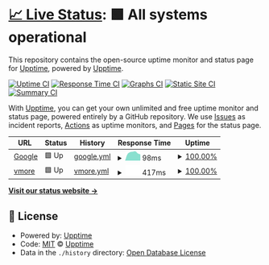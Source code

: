 # [📈 Live Status](https://demo.upptime.js.org): <!--live status--> **🟩 All systems operational**

This repository contains the open-source uptime monitor and status page for [Upptime](https://upptime.js.org), powered by [Upptime](https://github.com/upptime/upptime).

[![Uptime CI](https://github.com/upptime/upptime/workflows/Uptime%20CI/badge.svg)](https://github.com/upptime/upptime/actions?query=workflow%3A%22Uptime+CI%22)
[![Response Time CI](https://github.com/upptime/upptime/workflows/Response%20Time%20CI/badge.svg)](https://github.com/upptime/upptime/actions?query=workflow%3A%22Response+Time+CI%22)
[![Graphs CI](https://github.com/upptime/upptime/workflows/Graphs%20CI/badge.svg)](https://github.com/upptime/upptime/actions?query=workflow%3A%22Graphs+CI%22)
[![Static Site CI](https://github.com/upptime/upptime/workflows/Static%20Site%20CI/badge.svg)](https://github.com/upptime/upptime/actions?query=workflow%3A%22Static+Site+CI%22)
[![Summary CI](https://github.com/upptime/upptime/workflows/Summary%20CI/badge.svg)](https://github.com/upptime/upptime/actions?query=workflow%3A%22Summary+CI%22)

With [Upptime](https://upptime.js.org), you can get your own unlimited and free uptime monitor and status page, powered entirely by a GitHub repository. We use [Issues](https://github.com/upptime/upptime/issues) as incident reports, [Actions](https://github.com/upptime/upptime/actions) as uptime monitors, and [Pages](https://demo.upptime.js.org) for the status page.

<!--start: status pages-->
<!-- This summary is generated by Upptime (https://github.com/upptime/upptime) -->
<!-- Do not edit this manually, your changes will be overwritten -->
<!-- prettier-ignore -->
| URL | Status | History | Response Time | Uptime |
| --- | ------ | ------- | ------------- | ------ |
| <img alt="" src="https://icons.duckduckgo.com/ip3/www.google.com.ico" height="13"> [Google](https://www.google.com) | 🟩 Up | [google.yml](https://github.com/lim-iscity/uptime_demo/commits/HEAD/history/google.yml) | <details><summary><img alt="Response time graph" src="./graphs/google/response-time-week.png" height="20"> 98ms</summary><br><a href="https://demo.upptime.js.org/history/google"><img alt="Response time 114" src="https://img.shields.io/endpoint?url=https%3A%2F%2Fraw.githubusercontent.com%2Flim-iscity%2Fuptime_demo%2FHEAD%2Fapi%2Fgoogle%2Fresponse-time.json"></a><br><a href="https://demo.upptime.js.org/history/google"><img alt="24-hour response time 121" src="https://img.shields.io/endpoint?url=https%3A%2F%2Fraw.githubusercontent.com%2Flim-iscity%2Fuptime_demo%2FHEAD%2Fapi%2Fgoogle%2Fresponse-time-day.json"></a><br><a href="https://demo.upptime.js.org/history/google"><img alt="7-day response time 98" src="https://img.shields.io/endpoint?url=https%3A%2F%2Fraw.githubusercontent.com%2Flim-iscity%2Fuptime_demo%2FHEAD%2Fapi%2Fgoogle%2Fresponse-time-week.json"></a><br><a href="https://demo.upptime.js.org/history/google"><img alt="30-day response time 133" src="https://img.shields.io/endpoint?url=https%3A%2F%2Fraw.githubusercontent.com%2Flim-iscity%2Fuptime_demo%2FHEAD%2Fapi%2Fgoogle%2Fresponse-time-month.json"></a><br><a href="https://demo.upptime.js.org/history/google"><img alt="1-year response time 114" src="https://img.shields.io/endpoint?url=https%3A%2F%2Fraw.githubusercontent.com%2Flim-iscity%2Fuptime_demo%2FHEAD%2Fapi%2Fgoogle%2Fresponse-time-year.json"></a></details> | <details><summary><a href="https://demo.upptime.js.org/history/google">100.00%</a></summary><a href="https://demo.upptime.js.org/history/google"><img alt="All-time uptime 100.00%" src="https://img.shields.io/endpoint?url=https%3A%2F%2Fraw.githubusercontent.com%2Flim-iscity%2Fuptime_demo%2FHEAD%2Fapi%2Fgoogle%2Fuptime.json"></a><br><a href="https://demo.upptime.js.org/history/google"><img alt="24-hour uptime 100.00%" src="https://img.shields.io/endpoint?url=https%3A%2F%2Fraw.githubusercontent.com%2Flim-iscity%2Fuptime_demo%2FHEAD%2Fapi%2Fgoogle%2Fuptime-day.json"></a><br><a href="https://demo.upptime.js.org/history/google"><img alt="7-day uptime 100.00%" src="https://img.shields.io/endpoint?url=https%3A%2F%2Fraw.githubusercontent.com%2Flim-iscity%2Fuptime_demo%2FHEAD%2Fapi%2Fgoogle%2Fuptime-week.json"></a><br><a href="https://demo.upptime.js.org/history/google"><img alt="30-day uptime 100.00%" src="https://img.shields.io/endpoint?url=https%3A%2F%2Fraw.githubusercontent.com%2Flim-iscity%2Fuptime_demo%2FHEAD%2Fapi%2Fgoogle%2Fuptime-month.json"></a><br><a href="https://demo.upptime.js.org/history/google"><img alt="1-year uptime 100.00%" src="https://img.shields.io/endpoint?url=https%3A%2F%2Fraw.githubusercontent.com%2Flim-iscity%2Fuptime_demo%2FHEAD%2Fapi%2Fgoogle%2Fuptime-year.json"></a></details>
| <img alt="" src="https://icons.duckduckgo.com/ip3/app1-vmore.securelayers.cloud.ico" height="13"> [vmore](http://app1-vmore.securelayers.cloud/translation.php) | 🟩 Up | [vmore.yml](https://github.com/lim-iscity/uptime_demo/commits/HEAD/history/vmore.yml) | <details><summary><img alt="Response time graph" src="./graphs/vmore/response-time-week.png" height="20"> 417ms</summary><br><a href="https://demo.upptime.js.org/history/vmore"><img alt="Response time 498" src="https://img.shields.io/endpoint?url=https%3A%2F%2Fraw.githubusercontent.com%2Flim-iscity%2Fuptime_demo%2FHEAD%2Fapi%2Fvmore%2Fresponse-time.json"></a><br><a href="https://demo.upptime.js.org/history/vmore"><img alt="24-hour response time 891" src="https://img.shields.io/endpoint?url=https%3A%2F%2Fraw.githubusercontent.com%2Flim-iscity%2Fuptime_demo%2FHEAD%2Fapi%2Fvmore%2Fresponse-time-day.json"></a><br><a href="https://demo.upptime.js.org/history/vmore"><img alt="7-day response time 417" src="https://img.shields.io/endpoint?url=https%3A%2F%2Fraw.githubusercontent.com%2Flim-iscity%2Fuptime_demo%2FHEAD%2Fapi%2Fvmore%2Fresponse-time-week.json"></a><br><a href="https://demo.upptime.js.org/history/vmore"><img alt="30-day response time 454" src="https://img.shields.io/endpoint?url=https%3A%2F%2Fraw.githubusercontent.com%2Flim-iscity%2Fuptime_demo%2FHEAD%2Fapi%2Fvmore%2Fresponse-time-month.json"></a><br><a href="https://demo.upptime.js.org/history/vmore"><img alt="1-year response time 498" src="https://img.shields.io/endpoint?url=https%3A%2F%2Fraw.githubusercontent.com%2Flim-iscity%2Fuptime_demo%2FHEAD%2Fapi%2Fvmore%2Fresponse-time-year.json"></a></details> | <details><summary><a href="https://demo.upptime.js.org/history/vmore">100.00%</a></summary><a href="https://demo.upptime.js.org/history/vmore"><img alt="All-time uptime 100.00%" src="https://img.shields.io/endpoint?url=https%3A%2F%2Fraw.githubusercontent.com%2Flim-iscity%2Fuptime_demo%2FHEAD%2Fapi%2Fvmore%2Fuptime.json"></a><br><a href="https://demo.upptime.js.org/history/vmore"><img alt="24-hour uptime 100.00%" src="https://img.shields.io/endpoint?url=https%3A%2F%2Fraw.githubusercontent.com%2Flim-iscity%2Fuptime_demo%2FHEAD%2Fapi%2Fvmore%2Fuptime-day.json"></a><br><a href="https://demo.upptime.js.org/history/vmore"><img alt="7-day uptime 100.00%" src="https://img.shields.io/endpoint?url=https%3A%2F%2Fraw.githubusercontent.com%2Flim-iscity%2Fuptime_demo%2FHEAD%2Fapi%2Fvmore%2Fuptime-week.json"></a><br><a href="https://demo.upptime.js.org/history/vmore"><img alt="30-day uptime 100.00%" src="https://img.shields.io/endpoint?url=https%3A%2F%2Fraw.githubusercontent.com%2Flim-iscity%2Fuptime_demo%2FHEAD%2Fapi%2Fvmore%2Fuptime-month.json"></a><br><a href="https://demo.upptime.js.org/history/vmore"><img alt="1-year uptime 100.00%" src="https://img.shields.io/endpoint?url=https%3A%2F%2Fraw.githubusercontent.com%2Flim-iscity%2Fuptime_demo%2FHEAD%2Fapi%2Fvmore%2Fuptime-year.json"></a></details>

<!--end: status pages-->

[**Visit our status website →**](https://demo.upptime.js.org)

## 📄 License

- Powered by: [Upptime](https://github.com/upptime/upptime)
- Code: [MIT](./LICENSE) © [Upptime](https://upptime.js.org)
- Data in the `./history` directory: [Open Database License](https://opendatacommons.org/licenses/odbl/1-0/)
